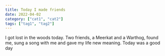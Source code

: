 ```yaml
---
title: Today I made friends
date: 2022-04-02
category: ["cat1", "cat2"]
tags: ["tag1", "tag2"]
---
```

I got lost in the woods today. Two friends, a Meerkat and a Warthog, found me,
sung a song with me and gave my life new meaning. Today was a good day